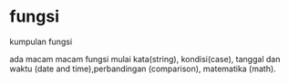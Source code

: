 # fungsi
kumpulan fungsi

ada macam macam fungsi
mulai kata(string), kondisi(case), tanggal dan waktu (date and time),perbandingan (comparison), matematika (math).
